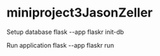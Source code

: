 # miniproject3JasonZeller




Setup database
flask --app flaskr init-db    


Run application
flask --app flaskr run 